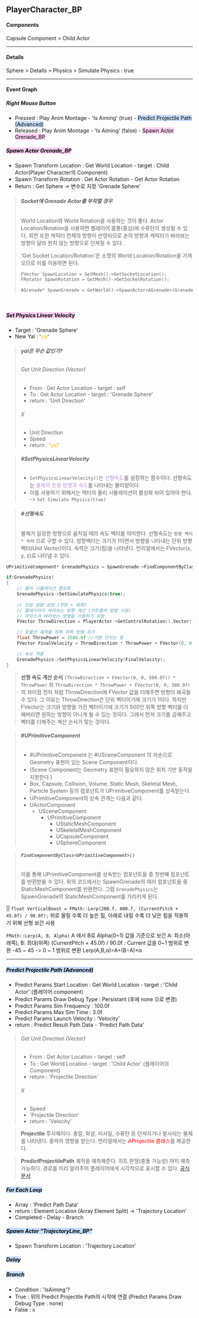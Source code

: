## PlayerCharacter_BP
#### Components
Capsule Component > Child Actor

---

#### Details
Sphere > Details > Physics > Simulate Physics : true  

---

#### Event Graph
##### Right Mouse Button
- Pressed : Play Anim Montage - 'Is Aiming' (true) - <mark style="background: #ADCCFFA6;">Predict Projectile Path (Advanced)</mark>
- Released : Play Anim Montage - 'Is Aiming' (false) - <mark style="background: #FFB8EBA6;">Spawn Actor Grenade_BP</mark>

##### <mark style="background: #FFB8EBA6;">Spawn Actor Grenade_BP</mark>
- Spawn Transform Location : Get World Location - target : Child Actor(Player Character의 Component)
- Spawn Transform Rotation : Get Actor Rotation - Get Actor Rotation
- Return : Get Sphere -> 변수로 지정 'Grenade Sphere'

> ###### __Socket에 Grenade Actor를 부착할 경우__
> World Location와 World Rotation을 사용하는 것이 좋다. Actor Location/Rotation을 사용하면 플레이어 몸통(중심)에 수류탄이 생성될 수 있다. 회전 또한 캐릭터 전체의 방향이 반영되므로 손의 방향과 캐릭터가 바라보는 방향이 달라 원치 않는 방향으로 던져질 수 있다.
>
>'Get Socket Location/Rotation'은 소켓의 World Locatoin/Rotation을 가져오므로 이를 이용하면 된다.
>```cpp
>FVector SpawnLocation = GetMesh()->GetSocketLocation();
>FRotator SpawnRotation = GetMesh()->GetSocketRotation();
>
>AGrenade* SpawnGrenade = GetWorld()->SpawnActor<AGrenade>(GrenadeClass, SpawnLocation, SpawnRotation);
>```

<br>

##### <mark style="background: #FFB8EBA6;">Set Physics Linear Velocity</mark>
- Target : 'Grenade Sphere'
- New Yal : '<span style="color:rgb(255, 192, 0)">yal</span>'

> ###### __yal은 무슨 값인가?__
> ###### Get Unit Direction (Vector)
> - From : Get Actor Location - target : self
> - To : Get Actor Location - target : 'Grenade Sphere'
> - return : 'Unit Direction'
>
> ###### X
> - Unit Direction
> - Speed
> - return : '<span style="color:rgb(255, 192, 0)">yal</span>'

> ###### __#SetPhysicsLinearVelocity__
> - `SetPhysicsLinearVelocity()`는 <span style="color:rgb(188, 149, 218)">선형속도</span>를 설정하는 함수이다. 선형속도는 <span style="color:rgb(188, 149, 218)">물체의 운동 방향과 속도</span>를 나타내는 물리량이다.
>- 이를 사용하기 위해서는 액터의 물리 시물레이션이 활성화 되어 있어야 한다.
-> `Set Simulate Physics(true)`

>###### __#선형속도__
>물체가 일정한 방향으로 움직일 때의 속도 벡터를 의미한다.
>선형속도는 `방향 벡터 * 속력` 으로 구할 수 있다.
>방향벡터는 크기가 1이면서 방향을 나타내는 단위 방향 벡터(Unit Vector)이다.
>속력은 크기(힘)을 나타낸다.
>언리얼에서는 FVector(x, y, z)로 나타낼 수 있다.

```cpp
UPrimitiveComponent* GrenadePhysics = SpawnGrenade->FindComponentByClass<UPrimitiveComponent>();

if(GrenadePhysics)
{
	// 물리 시뮬레이션 활성화
	GrenadePhysics->SetSimulatePhysics(true);
	
	// 던질 방향 설정 (전방 + 위쪽)
	// 플레이어가 바라보는 방향 계산 (컨트롤러 방향 사용)
	// 마우스가 바라보는 방향을 사용하기 위함
	FVector ThrowDirection = PlayerActor->GetControlRotation().Vector();

	// 포물선 궤적을 위해 위쪽 방향 추가
	float ThrowPower = 1500.0f //기본 던지는 힘
	FVector FinalVelocity = ThrowDirection * ThrowPower + FVector(0, 0, 500.0f); //위쪽 힘 추가

	// 속도 적용
	GrenadePhysics->SetPhysicsLinearVelocity(FinalVelocity);
}
```

>__선형 속도 계산 순서__
>`(ThrowDirection + FVector(0, 0, 500.0f)) * ThrowPower` 와 `ThrowDirection * ThrowPower + FVector(0, 0, 500.0f)`의 차이점
>전자 처럼 ThrowDirection에 FVector 값을 더해주면 방향이 왜곡될 수 있다. 그 이유는 ThrowDirection은 단위 벡터이기에 크기가 1이다. 하지만 FVector는 크기와 방향을 가진 벡터이기에 크기가 500인 위쪽 방향 벡터를 더해버리면 원하는 방향이 아니게 될 수 있는 것이다. 그래서 먼저 크기를 곱해주고 벡터를 더해주는 계산 순서가 맞는 것이다.

>###### __#UPrimitiveComponent__
>- #UPrimitiveComponent 는 #USceneComponent 의 자손으로 Geometry 표현이 있는 Scene Component이다. 
>- (Scene Component는 Geometry 표현이 필요하지 않은 위치 기반 동작을 지원한다.)
>- Box, Capsule, Collision, Volume, Static Mesh, Skeletal Mesh, Particle System 등의 컴포넌트가 UPrimitiveComponent를 상속받는다.
>- UPrimitiveComponent의 상속 관계는 다음과 같다.
>- UActorComponent
>	- USceneComponent
>		- UPrimitiveComponent
>			- UStaticMeshComponent
>			- USkeletalMeshComponent
>			- UCapsuleComponent
>			- USphereComponent

>###### __`FindComponentByClass<UPrimitiveComponent>()`__
>이를 통해 UPrimitiveComponent를 상속받는 컴포넌트들 중 첫번째 컴포넌트를 반환받을 수 있다. 위의 코드에서는 SpawnGrenade의 여러 컴포넌트들 중 StaticMeshComponent를 반환한다. 그럼 `GrenadePhysics`는 SpawnGrenade의 StaticMeshComponent를 가리키게 된다.


|| `float VerticalBoost = FMath::Lerp(200.f, 800.f, (CurrentPitch + 45.0f) / 90.0f);`
위로 올릴 수록 더 높은 힘, 아래로 내릴 수록 더 낮은 힘을 적용하기 위해 선형 보간 사용

`FMath::Lerp(A, B, Alpha)`
A 에서 B로 Alpha(0~1) 값을 기준으로 보간
A: 최소(아래쪽), B: 최대(위쪽)
(CurrentPitch + 45.0f) / 90.0f : Current 값을 0~1 범위로 변환
-45 ~ 45 -> 0 ~ 1 범위로 변환
Lerp(A,B,α)=A+(B−A)×α
<br>

---

##### <mark style="background: #ADCCFFA6;">Predict Projectile Path (Advanced)</mark>
- Predict Params Start Location : Get World Location - target : 'Child Actor' (플레이어 component)
- Predict Params Draw Debug Type : Persistant (후에 none 으로 변경)
- Predict Params Sim Frequency : 100.0f
- Predict Params Max Sim Time : 3.0f
- Predict Params Launch Velocity : 'Velocity'
- return : Predict Result Path Data - 'Predict Path Data'

> ###### Get Unit Direction (Vector)
>  - From : Get Actor Location - target : self
>  - To : Get World Location - target : 'Child Actor' (플레이어의 Component)
>  - return : 'Projectile Direction'
>
> ###### X
> - Speed
> - 'Projectile Direction'
> - return : 'Velocity'

>__Projectile__
>투사체이다. 총알, 화살, 미사일, 수류탄 등 던져지거나 발사되는 물체를 나타낸다. 중력의 영향을 받는다. 언리얼에서는 <span style="color:rgb(255, 0, 0)">AProjectile 클래스</span>를 제공한다.

>__PredictProjectilePath__
>궤적을 예측해준다.
>히트 판정(충돌 가능성) 까지 예측 가능하다.
>경로를 미리 알려주어 플레이어에게 시각적으로 표시할 수 있다.
>[공식 문서](https://dev.epicgames.com/documentation/en-us/unreal-engine/BlueprintAPI/Game/PredictProjectilePathByObjectTyp-)

##### <mark style="background: #ADCCFFA6;">For Each Loop</mark>
- Array : 'Predict Path Data'
- return : Element Location (Array Element Split) -> 'Trajectory Location'
- Completed - Delay - Branch

##### <mark style="background: #ADCCFFA6;">Spawn Actor "TrajectoryLine_BP"</mark>
- Spawn Transform Location : 'Trajectory Location'

##### <mark style="background: #ADCCFFA6;">Delay</mark>

##### <mark style="background: #ADCCFFA6;">Branch</mark>
- Condition : 'IsAiming'?
- True : 위의 Predict Projectile Path의 시작에 연결 (Predict Params Draw Debug Type : none) 
- False : x

